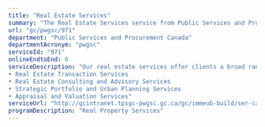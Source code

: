 ```yaml
---
title: "Real Estate Services"
summary: "The Real Estate Services service from Public Services and Procurement Canada is not available end-to-end online, according to the GC Service Inventory."
url: "gc/pwgsc/971"
department: "Public Services and Procurement Canada"
departmentAcronym: "pwgsc"
serviceId: "971"
onlineEndtoEnd: 0
serviceDescription: "Our real estate services offer clients a broad range of advisory and brokerage services, including the planning and execution of binding agreements (including acquisitions, disposals, leases, lettings, licences); expropriation; strategic portfolio and urban planning advice, Indigenous consultation and other real estate consulting and advisory services. We also provide independent real property valuation services, including the development and reporting of an opinion about the value concerning real property, in accordance with the highest professional and ethical standards to ensure public trust in federal real property transactions. Services include appraisal and valuation in support of disposals, acquisitions, exchanges, leases and lettings (including easements, licences, and permits), reviews of third-party appraisal reports, and consultations. Our specialties include: 
• Real Estate Transaction Services
• Real Estate Consulting and Advisory Services
• Strategic Portfolio and Urban Planning Services
• Appraisal and Valuation Services"
serviceUrl: "http://gcintranet.tpsgc-pwgsc.gc.ca/gc/immeub-build/ser-cat/sbi-res/index-eng.html"
programDescription: "Real Property Services"
---
```

